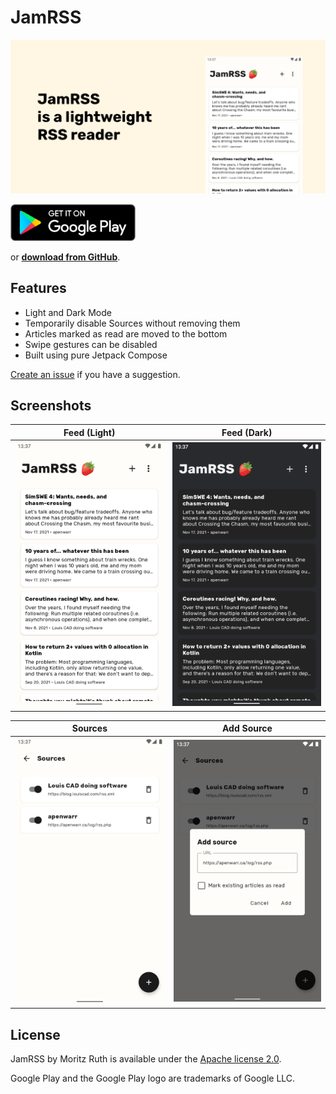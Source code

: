 # JamRSS
![](/media/intro.png)

[<img src="/media/google-play-store-badge.svg" width="200">](https://play.google.com/store/apps/details?id=de.moritzruth.jamrss)

or [**download from GitHub**](https://github.com/moritzruth/JamRSS/releases).

## Features
- Light and Dark Mode
- Temporarily disable Sources without removing them
- Articles marked as read are moved to the bottom
- Swipe gestures can be disabled
- Built using pure Jetpack Compose

[Create an issue](https://github.com/moritzruth/JamRSS/issues/new) if you have a suggestion.

## Screenshots
| **Feed (Light)** | **Feed (Dark)** |
|:----------------:|:---------------:|
| <img src="/media/screenshots/phone_light_feed.png" width="400"> | <img src="/media/screenshots/phone_dark_feed.png" width="400"> |

| **Sources** | **Add Source** |
|:-----------:|:--------------:|
| <img src="/media/screenshots/phone_light_sources.png" width="400"> | <img src="/media/screenshots/phone_light_add-source.png" width="400"> |

## License
JamRSS by Moritz Ruth is available under the [Apache license 2.0](/LICENSE).

Google Play and the Google Play logo are trademarks of Google LLC.

